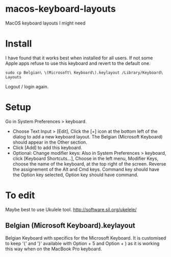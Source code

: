 # macos-keyboard-layouts

MacOS keyboard layouts I might need

# Install

I have found that it works best when installed for all users. If not some Apple apps refuse to use this keyboard and revert to the default one.

    sudo cp Belgian\ \(Microsoft\ Keyboard\).keylayout /Library/Keyboard\ Layouts

Logout / login again.

# Setup

Go in System Preferences > keyboard.

* Choose Text Input > [Edit], Click the [+] icon at the bottom left of the dialog to add a new keyboard layout. The Belgian (Microsoft Keyboard) should appear in the Other section.
* Click [Add] to add this keyboard.
* Optional: Change modifier keys: Also in System Preferences > keyboard, click [Keyboard Shortcuts...], Choose in the left menu, Modifier Keys, choose the name of the keyboard, at the top right of the screen. Reverse the assignement of the Alt and Cmd keys. Command key should have the Option key selected, Option key should have command.

# To edit

Maybe best to use Ukulele tool. http://software.sil.org/ukelele/

## Belgian (Microsoft Keyboard).keylayout

Belgian Keyboard with specifics for the Microsoft Keyboard. It is customised to keep '{' and '}' available with Option + 5 and Option + ) as it is working this way when on the MacBook Pro keyboard.
